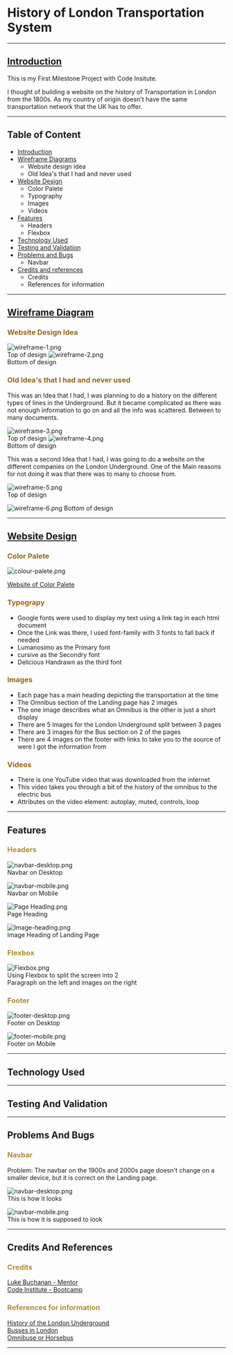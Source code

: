 # History of London Transportation System

---

[HACK]: <> (create introduction here)

## [Introduction](#table-of-content)

This is my First Milestone Project with Code Insitute.

I thought of building a website on the history of Transportation in London from the 1800s.
As my country of origin doesn't have the same transportation network that the UK has to offer.

---

## Table of Content

- [Introduction](#introduction)
- [Wireframe Diagrams](#wireframe-diagram)
  - Website design idea
  - Old Idea's that I had and never used
- [Website Design](#website-design)
  - Color Palete
  - Typography
  - Images
  - Videos
- [Features](#features)
  - Headers
  - Flexbox
- [Technology Used](#technology-used)
- [Testing and Validation](#testing-and-validation)
- [Problems and Bugs](#problems-and-bugs)
  - Navbar
- [Credits and references](#credits-and-references)
  - Credits
  - References for information

---

## [Wireframe Diagram](#table-of-content)

### <span style="color:#996515">Website Design Idea</span>

![wireframe-1.png](assets%2Fimages%2Freadme%2Fscreenshots%2Fwireframe-1.png)<br>
Top of design
![wireframe-2.png](assets%2Fimages%2Freadme%2Fscreenshots%2Fwireframe-2.png)<br>
Bottom of design

### <span style="color:#996515">Old Idea's that I had and never used</span>

This was an Idea that I had, I was planning to do a history on the different types of lines in the Underground.
But it became complicated as there was not enough information to go on and all the info was scattered. Between to
many documents.

![wireframe-3.png](assets%2Fimages%2Freadme%2Fscreenshots%2Fwireframe-3.png)<br>
Top of design
![wireframe-4.png](assets%2Fimages%2Freadme%2Fscreenshots%2Fwireframe-4.png)<br>
Bottom of design

This was a second Idea that I had, I was going to do a website on the different companies on the London Underground.
One of the Main reasons for not doing it was that there was to many to choose from.

![wireframe-5.png](assets%2Fimages%2Freadme%2Fscreenshots%2Fwireframe-5.png)<br>
Top of design

![wireframe-6.png](assets%2Fimages%2Freadme%2Fscreenshots%2Fwireframe-6.png)
Bottom of design

---

## [Website Design](#table-of-content)

### <span style="color:#996515">Color Palete</span>

![colour-palete.png](assets%2Fimages%2Freadme%2Fscreenshots%2Fcolour-palete.png)

[Website of Color Palete](https://mycolor.space/?hex=%23D6B65E&sub=1)

### <span style="color:#996515">Typograpy</span>

- Google fonts were used to display my text using a link tag in each html document
- Once the Link was there, I used font-family with 3 fonts to fall back if needed
- Lumanosimo as the Primary font
- cursive as the Secondry font
- Delicious Handrawn as the third font

### <span style="color:#996515">Images</span>

- Each page has a main heading depicting the transportation at the time
- The Omnibus section of the Landing page has 2 images
- The one image describes what an Omnibus is the other is just a short display
- There are 5 images for the London Underground split between 3 pages
- There are 3 images for the Bus section on 2 of the pages
- There are 4 images on the footer with links to take you to the source of were I got the information from

### <span style="color:#996515">Videos</span>

- There is one YouTube video that was downloaded from the internet
- This video takes you through a bit of the history of the omnibus to the electric bus
- Attributes on the video element: autoplay, muted, controls, loop

---

## Features

### <span style="color:#AB8E38">Headers</span>

![navbar-desktop.png](assets%2Fimages%2Freadme%2Fscreenshots%2Fnavbar-desktop.png)<br>
Navbar on Desktop

![navbar-mobile.png](assets%2Fimages%2Freadme%2Fscreenshots%2Fnavbar-mobile.png)<br>
Navbar on Mobile

![Page Heading.png](assets%2Fimages%2Freadme%2Fscreenshots%2FPage%20Heading.png)<br>
Page Heading

![Image-heading.png](assets%2Fimages%2Freadme%2Fscreenshots%2FImage-heading.png)<br>
Image Heading of Landing Page

### <span style="color:#AB8E38">Flexbox</span>

![Flexbox.png](assets%2Fimages%2Freadme%2Fscreenshots%2FFlexbox.png)<br>
Using Flexbox to split the screen into 2<br>
Paragraph on the left and images on the right

### <span style="color:#AB8E38">Footer</span>

![footer-desktop.png](assets%2Fimages%2Freadme%2Fscreenshots%2Ffooter-desktop.png)<br>
Footer on Desktop

![footer-mobile.png](assets%2Fimages%2Freadme%2Fscreenshots%2Ffooter-mobile.png)<br>
Footer on Mobile

---

## Technology Used

---

## Testing And Validation

---

## Problems And Bugs

### <span style="color:#AB8E38">Navbar</span>

Problem: The navbar on the 1900s and 2000s page doesn't change on a smaller device,
but it is correct on the Landing page.

![navbar-desktop.png](assets%2Fimages%2Freadme%2Fscreenshots%2Fnavbar-desktop.png)<br>
This is how it looks

![navbar-mobile.png](assets%2Fimages%2Freadme%2Fscreenshots%2Fnavbar-mobile.png)<br>
This is how it is supposed to look

---

## Credits And References

### <span style="color:#AB8E38">Credits</span>

[Luke Buchanan - Mentor](https://www.linkedin.com/in/lukebuchanan67/)<br>
[Code Institute - Bootcamp](https://codeinstitute.net/)

### <span style="color:#AB8E38">References for information</span>

[History of the London Underground](https://en.wikipedia.org/wiki/History_of_the_London_Underground)<br>
[Busses in London](https://en.wikipedia.org/wiki/Buses_in_London)<br>
[Omnibuse or Horsebus](https://en.wikipedia.org/wiki/Horsebus#:~:text=A%20horse%2Dbus%20or%20horse,means%20of%20transportation%20in%20cities.)

---
